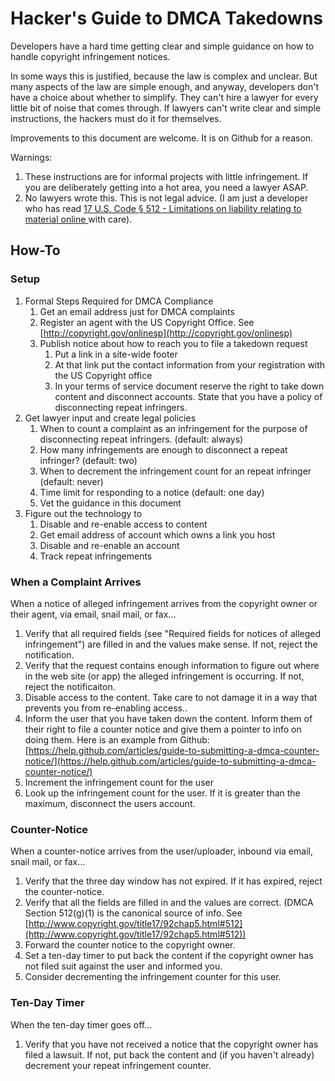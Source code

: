 # Hacker's Guide to DMCA Takedowns

Developers have a hard time getting clear and simple guidance on how to handle copyright infringement notices.

In some ways this is justified, because the law is complex and unclear. But many aspects of the law are simple enough, and anyway, developers don't have a choice about whether to simplify. They can't hire a lawyer for every little bit of noise that comes through. If lawyers can't write clear and simple instructions, the hackers must do it for themselves.

Improvements to this document are welcome. It is on Github for a reason.

Warnings:

1.  These instructions are for informal projects with little infringement. If you are deliberately getting into a hot area, you need a lawyer ASAP.
2.  No lawyers wrote this. This is not legal advice. (I am just a developer who has read [17 U.S. Code § 512 - Limitations on liability relating to material online ](https://www.law.cornell.edu/uscode/text/17/512) with care).

## How-To

### Setup

1.  Formal Steps Required for DMCA Compliance
    1.  Get an email address just for DMCA complaints
    2.  Register an agent with the US Copyright Office. See [http://copyright.gov/onlinesp](http://copyright.gov/onlinesp)
    3.  Publish notice about how to reach you to file a takedown request
        1.  Put a link in a site-wide footer
        2.  At that link put the contact information from your registration with the US Copyright office
        3.  In your terms of service document reserve the right to take down content and disconnect accounts. State that you have a policy of disconnecting repeat infringers.
2.  Get lawyer input and create legal policies
    1.  When to count a complaint as an infringement for the purpose of disconnecting repeat infringers. (default: always)
    2.  How many infringements are enough to disconnect a repeat infringer? (default: two)
    3.  When to decrement the infringement count for an repeat infringer (default: never)
    4.  Time limit for responding to a notice (default: one day)
    5.  Vet the guidance in this document
3.  Figure out the technology to
    1.  Disable and re-enable access to content
    2.  Get email address of account which owns a link you host
    3.  Disable and re-enable an account
    4.  Track repeat infringements

### When a Complaint Arrives

When a notice of alleged infringement arrives from the copyright owner or their agent, via email, snail mail, or fax...

1.  Verify that all required fields (see "Required fields for notices of alleged infringement") are filled in and the values make sense. If not, reject the notification.
2.  Verify that the request contains enough information to figure out where in the web site (or app) the alleged infringement is occurring. If not, reject the notificaiton.
3.  Disable access to the content. Take care to not damage it in a way that prevents you from re-enabling access..
4.  Inform the user that you have taken down the content. Inform them of their right to file a counter notice and give them a pointer to info on doing them. Here is an example from Github: [https://help.github.com/articles/guide-to-submitting-a-dmca-counter-notice/](https://help.github.com/articles/guide-to-submitting-a-dmca-counter-notice/)
5.  Increment the infringement count for the user
6.  Look up the infringement count for the user. If it is greater than the maximum, disconnect the users account.

### Counter-Notice

When a counter-notice arrives from the user/uploader, inbound via email, snail mail, or fax...

1.  Verify that the three day window has not expired. If it has expired, reject the counter-notice.
2.  Verify that all the fields are filled in and the values are correct. (DMCA Section 512(g)(1) is the canonical source of info. See [http://www.copyright.gov/title17/92chap5.html#512](http://www.copyright.gov/title17/92chap5.html#512))
3.  Forward the counter notice to the copyright owner.
4.  Set a ten-day timer to put back the content if the copyright owner has not filed suit against the user and informed you.
5.  Consider decrementing the infringement counter for this user.

### Ten-Day Timer

When the ten-day timer goes off...

1.  Verify that you have not received a notice that the copyright owner has filed a lawsuit. If not, put back the content and (if you haven't already) decrement your repeat infringement counter.
